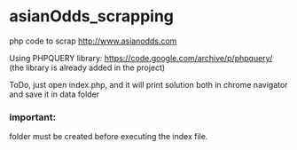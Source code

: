 # asianOdds_scrapping
php code to scrap http://www.asianodds.com 


Using PHPQUERY library: https://code.google.com/archive/p/phpquery/
(the library is already added in the project)

ToDo, just open index.php, and it will print solution both in chrome navigator and save it in data folder

### important:
folder must be created before executing the index file.
